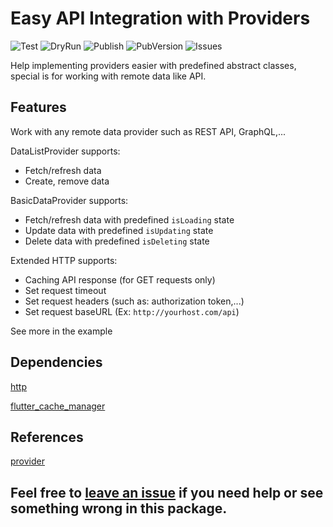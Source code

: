 # Easy API Integration with Providers

![Test](https://github.com/ngoan98tv/remote_data_provider/workflows/Test/badge.svg)
![DryRun](https://github.com/ngoan98tv/remote_data_provider/workflows/Pub%20Dry%20Run/badge.svg)
![Publish](https://github.com/ngoan98tv/remote_data_provider/workflows/Publish/badge.svg)
![PubVersion](https://img.shields.io/pub/v/remote_data_provider)
![Issues](https://img.shields.io/github/issues/ngoan98tv/remote_data_provider)

Help implementing providers easier with predefined abstract classes, special is for working with remote data like API.

## Features

Work with any remote data provider such as REST API, GraphQL,...

DataListProvider supports:

- Fetch/refresh data
- Create, remove data

BasicDataProvider supports:

- Fetch/refresh data with predefined `isLoading` state
- Update data with predefined `isUpdating` state
- Delete data with predefined `isDeleting` state

Extended HTTP supports:

- Caching API response (for GET requests only)
- Set request timeout
- Set request headers (such as: authorization token,...)
- Set request baseURL (Ex: `http://yourhost.com/api`)

See more in the example

## Dependencies

[http](https://pub.dev/packages/http)

[flutter_cache_manager](https://pub.dev/packages/flutter_cache_manager)

## References

[provider](https://pub.dev/packages/provider)

## Feel free to [leave an issue](https://github.com/ngoan98tv/remote_data_provider/issues) if you need help or see something wrong in this package.

